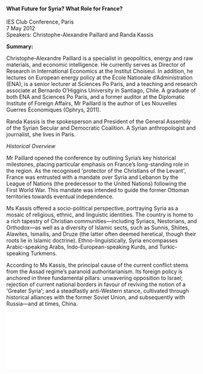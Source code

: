 <h4>What Future for Syria? What Role for France?</h4>

IES Club Conference, Paris  
7 May 2012  
Speakers: Christophe-Alexandre Paillard and Randa Kassis

<b>Summary:</b>	

Christophe-Alexandre Paillard is a specialist in geopolitics, energy and raw materials, and economic intelligence. He currently serves as Director of Research in International Economics at the Institut Choiseul. In addition, he lectures on European energy policy at the École Nationale d’Administration (ENA), is a senior lecturer at Sciences Po Paris, and a teaching and research associate at Bernardo O’Higgins University in Santiago, Chile. A graduate of both ENA and Sciences Po Paris, and a former auditor at the Diplomatic Institute of Foreign Affairs, Mr Paillard is the author of Les Nouvelles Guerres Économiques (Ophrys, 2011).

Randa Kassis is the spokesperson and President of the General Assembly of the Syrian Secular and Democratic Coalition. A Syrian anthropologist and journalist, she lives in Paris.


<i>Historical Overview</i>

Mr Paillard opened the conference by outlining Syria’s key historical milestones, placing particular emphasis on France’s long-standing role in the region. As the recognised 'protector of the Christians of the Levant', France was entrusted with a mandate over Syria and Lebanon by the League of Nations (the predecessor to the United Nations) following the First World War. This mandate was intended to guide the former Ottoman territories towards eventual independence.

Ms Kassis offered a socio-political perspective, portraying Syria as a mosaic of religious, ethnic, and linguistic identities. The country is home to a rich tapestry of Christian communities—including Syriacs, Nestorians, and Orthodox—as well as a diversity of Islamic sects, such as Sunnis, Shiites, Alawites, Ismailis, and Druze (the latter often deemed heretical, though their roots lie in Islamic doctrine). Ethno-linguistically, Syria encompasses Arabic-speaking Arabs, Indo-European-speaking Kurds, and Turkic-speaking Turkmens.

According to Ms Kassis, the principal cause of the current conflict stems from the Assad regime’s paranoid authoritarianism. Its foreign policy is anchored in three fundamental pillars: unwavering opposition to Israel; rejection of current national borders in favour of reviving the notion of a 'Greater Syria'; and a steadfastly anti-Western stance, cultivated through historical alliances with the former Soviet Union, and subsequently with Russia—and at times, China.


![](166.pdf)
<p></p>
